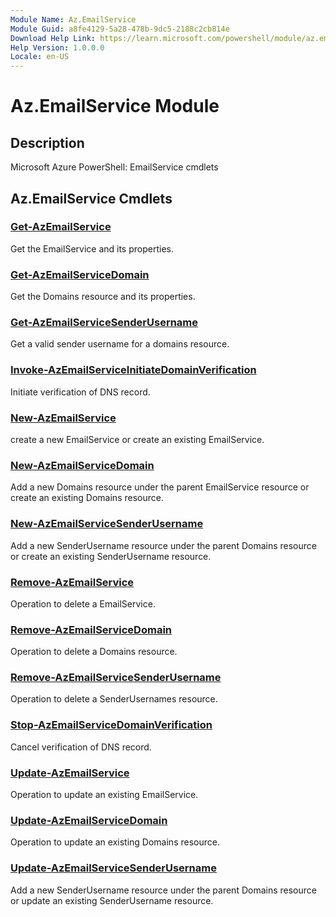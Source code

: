 ```yaml
---
Module Name: Az.EmailService
Module Guid: a8fe4129-5a28-478b-9dc5-2188c2cb814e
Download Help Link: https://learn.microsoft.com/powershell/module/az.emailservice
Help Version: 1.0.0.0
Locale: en-US
---
```


# Az.EmailService Module
## Description
Microsoft Azure PowerShell: EmailService cmdlets

## Az.EmailService Cmdlets
### [Get-AzEmailService](Get-AzEmailService.md)
Get the EmailService and its properties.

### [Get-AzEmailServiceDomain](Get-AzEmailServiceDomain.md)
Get the Domains resource and its properties.

### [Get-AzEmailServiceSenderUsername](Get-AzEmailServiceSenderUsername.md)
Get a valid sender username for a domains resource.

### [Invoke-AzEmailServiceInitiateDomainVerification](Invoke-AzEmailServiceInitiateDomainVerification.md)
Initiate verification of DNS record.

### [New-AzEmailService](New-AzEmailService.md)
create a new EmailService or create an existing EmailService.

### [New-AzEmailServiceDomain](New-AzEmailServiceDomain.md)
Add a new Domains resource under the parent EmailService resource or create an existing Domains resource.

### [New-AzEmailServiceSenderUsername](New-AzEmailServiceSenderUsername.md)
Add a new SenderUsername resource under the parent Domains resource or create an existing SenderUsername resource.

### [Remove-AzEmailService](Remove-AzEmailService.md)
Operation to delete a EmailService.

### [Remove-AzEmailServiceDomain](Remove-AzEmailServiceDomain.md)
Operation to delete a Domains resource.

### [Remove-AzEmailServiceSenderUsername](Remove-AzEmailServiceSenderUsername.md)
Operation to delete a SenderUsernames resource.

### [Stop-AzEmailServiceDomainVerification](Stop-AzEmailServiceDomainVerification.md)
Cancel verification of DNS record.

### [Update-AzEmailService](Update-AzEmailService.md)
Operation to update an existing EmailService.

### [Update-AzEmailServiceDomain](Update-AzEmailServiceDomain.md)
Operation to update an existing Domains resource.

### [Update-AzEmailServiceSenderUsername](Update-AzEmailServiceSenderUsername.md)
Add a new SenderUsername resource under the parent Domains resource or update an existing SenderUsername resource.

